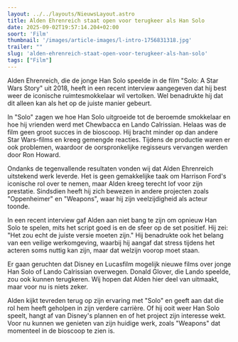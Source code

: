 ```yaml
---
layout: ../../layouts/NieuwsLayout.astro
title: Alden Ehrenreich staat open voor terugkeer als Han Solo
date: 2025-09-02T19:57:14.204+02:00
soort: 'Film'
thumbnail: '/images/article-images/l-intro-1756831318.jpg'
trailer: ""
slug: 'alden-ehrenreich-staat-open-voor-terugkeer-als-han-solo'
tags: ["Film"]
---
```


Alden Ehrenreich, die de jonge Han Solo speelde in de film "Solo: A Star Wars
Story" uit 2018, heeft in een recent interview aangegeven dat hij best weer de
iconische ruimtesmokkelaar wil vertolken. Wel benadrukte hij dat dit alleen kan
als het op de juiste manier gebeurt.

In "Solo" zagen we hoe Han Solo uitgroeide tot de beroemde smokkelaar en hoe hij
vrienden werd met Chewbacca en Lando Calrissian. Helaas was de film geen groot
succes in de bioscoop. Hij bracht minder op dan andere Star Wars-films en kreeg
gemengde reacties. Tijdens de productie waren er ook problemen, waardoor de
oorspronkelijke regisseurs vervangen werden door Ron Howard.

Ondanks de tegenvallende resultaten vonden wij dat Alden Ehrenreich uitstekend
werk leverde. Het is geen gemakkelijke taak om Harrison Ford's iconische rol
over te nemen, maar Alden kreeg terecht lof voor zijn prestatie. Sindsdien heeft
hij zich bewezen in andere projecten zoals "Oppenheimer" en "Weapons", waar hij
zijn veelzijdigheid als acteur toonde.

In een recent interview gaf Alden aan niet bang te zijn om opnieuw Han Solo te
spelen, mits het script goed is en de sfeer op de set positief. Hij zei: "Het
zou echt de juiste versie moeten zijn." Hij benadrukte ook het belang van een
veilige werkomgeving, waarbij hij aangaf dat stress tijdens het acteren soms
nuttig kan zijn, maar dat welzijn voorop moet staan.

Er gaan geruchten dat Disney en Lucasfilm mogelijk nieuwe films over jonge Han
Solo of Lando Calrissian overwegen. Donald Glover, die Lando speelde, zou ook
kunnen terugkeren. Wij hopen dat Alden hier deel van uitmaakt, maar voor nu is
niets zeker.

Alden kijkt tevreden terug op zijn ervaring met "Solo" en geeft aan dat die rol
hem heeft geholpen in zijn verdere carrière. Of hij ooit weer Han Solo speelt,
hangt af van Disney's plannen en of het project zijn interesse wekt. Voor nu
kunnen we genieten van zijn huidige werk, zoals "Weapons" dat momenteel in de
bioscoop te zien is.